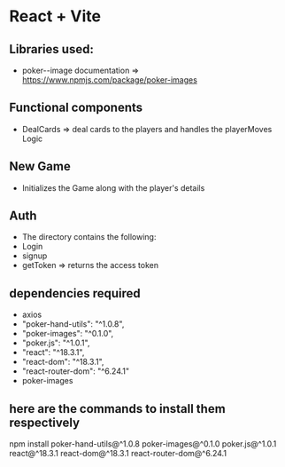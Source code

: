 # React + Vite

## Libraries used:

- poker--image documentation => https://www.npmjs.com/package/poker-images

## Functional components

- DealCards => deal cards to the players and handles the playerMoves Logic

## New Game

- Initializes the Game along with the player's details

## Auth

- The directory contains the following:
- Login
- signup
- getToken => returns the access token

## dependencies required

- axios
- "poker-hand-utils": "^1.0.8",
- "poker-images": "^0.1.0",
- "poker.js": "^1.0.1",
- "react": "^18.3.1",
- "react-dom": "^18.3.1",
- "react-router-dom": "^6.24.1"
- poker-images

## here are the commands to install them respectively

npm install poker-hand-utils@^1.0.8 poker-images@^0.1.0 poker.js@^1.0.1 react@^18.3.1 react-dom@^18.3.1 react-router-dom@^6.24.1
